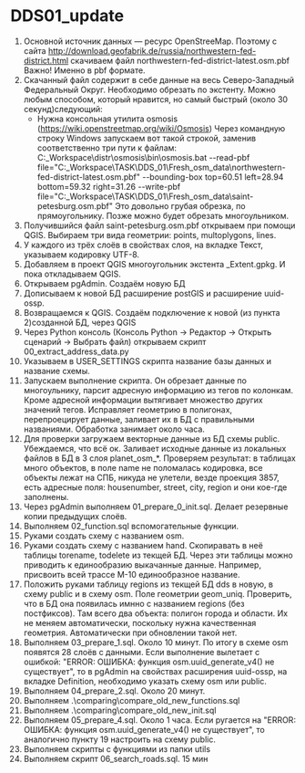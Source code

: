 # DDS01_update

1. Основной источник данных — ресурс OpenStreeMap. Поэтому с сайта http://download.geofabrik.de/russia/northwestern-fed-district.html скачиваем файл northwestern-fed-district-latest.osm.pbf
	Важно! Именно в pbf формате.
2. Скачанный файл содержит в себе данные на весь Северо-Западный Федеральный Округ. Необходимо обрезать по экстенту. Можно любым способом, который нравится, но самый быстрый (около 30 секунд)следующий:
   - Нужна консольная утилита osmosis  (https://wiki.openstreetmap.org/wiki/Osmosis)
   Через командную строку Windows запускаем вот такой строкой, заменив соответственно три пути к файлам:
   C:\_Workspace\distr\osmosis\bin\osmosis.bat --read-pbf file="C:\_Workspace\TASK\DDS_01\Fresh_osm_data\northwestern-fed-district-latest.osm.pbf" --bounding-box top=60.51 left=28.94 bottom=59.32 right=31.26 --write-pbf file="C:\_Workspace\TASK\DDS_01\Fresh_osm_data\saint-petesburg.osm.pbf"
   Это довольно грубая обрезка, по прямоугольнику. Позже можно будет обрезать многоульником.
3. Получившийся файл saint-petesburg.osm.pbf открываем при помощи QGIS. Выбираем три вида геометрии: points, multoplygons, lines.
4. У каждого из трёх слоёв в свойствах слоя, на вкладке Текст, указываем кодировку UTF-8.
5. Добавляем в проект QGIS многоугольник экстента _Extent.gpkg. И пока откладываем QGIS.
6. Открываем pgAdmin. Создаём новую БД
7. Дописываем к новой БД расширение postGIS и расширение uuid-ossp.
8. Возвращаемся к QGIS. Создаём подключение к новой  (из пункта 2)созданной БД, через QGIS
9. Через Python консоль (Консоль Python -> Редактор -> Открыть сценарий -> Выбрать файл) открываем скрипт 00_extract_address_data.py
10. Указываем в USER_SETTINGS скрипта название базы данных  и название схемы.
11. Запускаем выполнение скрипта. Он обрезает данные по многоульнику, парсит адресную информацию из тегов по колонкам. Кроме адресной информации вытягивает множество других значений тегов. Исправляет геометрию в полигонах, перепроецирует данные, заливает их в БД c правильными названиями. Обработка занимает около часа.
12. Для проверки загружаем векторные данные из БД схемы public. Убеждаемся, что всё ок. Заливает исходные данные из локальных файлов в БД в 3 слоя planet_osm_*.
    Проверяем результат: в таблицах много объектов, в поле name не поломалась кодировка, все объекты лежат на СПБ, никуда не улетели, везде проекция 3857, есть адресные поля: housenumber, street, city, region и они кое-где заполнены.
13. Через pgAdmin выполняем 01_prepare_0_init.sql. Делает резервные копии предыдущих слоёв.
14. Выполняем 02_function.sql вспомогательные функции.
15. Руками создать схему c названием osm.
16. Руками создать схему с названием hand. Скопиравать в неё таблицы torename, todelete из текщей БД. Через эти таблицы можно приводить к единообразию выкачанные данные. Например, присвоить всей трассе М-10 единообразное название.
17. Положить руками таблицу regions из текщей БД dds в новую, в схему public и в схему osm. Поле геометрии geom_uniq. Проверить, что в БД она появилась имнно с названием regions (без постфиксов). Там всего два объекта: полигон города и области. Их не меняем автоматически, поскольку нужна качественная геометрия. Автоматически при обновлении такой нет.
18. Выполняем 03_prepare_1.sql. Около 10 минут. По итогу в схеме osm появятся 28 слоёв с данными. 
	Если выполнение вылетает с ошибкой: "ERROR: ОШИБКА:  функция osm.uuid_generate_v4() не существует", 
	то в pgAdmin на свойствах расширения uuid-ossp, на вкладке Definition, необходимо указать схему osm или public.
19. Выполняем 04_prepare_2.sql. Около 20 минут.
20. Выполняем .\comparing\compare_old_new_functions.sql
21. Выполняем .\comparing\compare_old_new_init.sql
22. Выполняем 05_prepare_4.sql. Около 1 часа. Если ругается на "ERROR: ОШИБКА:  функция osm.uuid_generate_v4() не существует", то аналогично пункту 19 настроить на схему public.
23. Выполняем скрипты с функциями из папки utils
24. Выполняем скрипт 06_search_roads.sql. 15 мин
